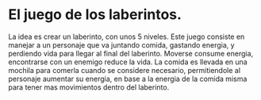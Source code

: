 # El juego de los laberintos.

La idea es crear un laberinto, con unos 5 niveles. Este juego consiste en manejar a un personaje que va juntando comida, gastando energia, y perdiendo vida para llegar al final del laberinto.
Moverse consume energia, encontrarse con un enemigo reduce la vida. La comida es llevada en una mochila para comerla cuando se considere necesario, permitiendole al personaje aumentar su energia, en base a la energia de la comida misma para tener mas movimientos dentro del laberinto.
